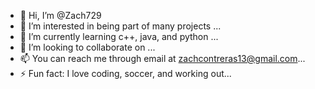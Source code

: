 - 👋 Hi, I’m @Zach729
- 👀 I’m interested in being part of many projects ...
- 🌱 I’m currently learning c++, java, and python ...
- 💞️ I’m looking to collaborate on ...
- 📫 You can reach me through email at zachcontreras13@gmail.com...
- ⚡ Fun fact: I love coding, soccer, and working out...

<!---
Zach729/Zach729 is a ✨ special ✨ repository because its `README.md` (this file) appears on your GitHub profile.
You can click the Preview link to take a look at your changes.
--->
